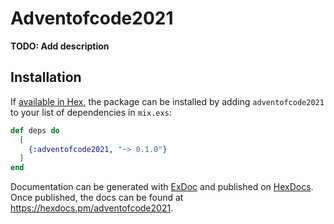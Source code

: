 # Adventofcode2021

**TODO: Add description**

## Installation

If [available in Hex](https://hex.pm/docs/publish), the package can be installed
by adding `adventofcode2021` to your list of dependencies in `mix.exs`:

```elixir
def deps do
  [
    {:adventofcode2021, "~> 0.1.0"}
  ]
end
```

Documentation can be generated with [ExDoc](https://github.com/elixir-lang/ex_doc)
and published on [HexDocs](https://hexdocs.pm). Once published, the docs can
be found at <https://hexdocs.pm/adventofcode2021>.

